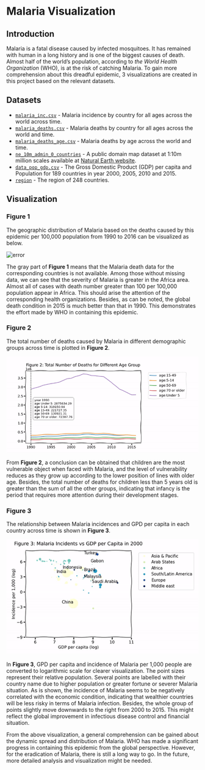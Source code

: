 # Malaria Visualization

## Introduction

Malaria is a fatal disease caused by infected mosquitoes. It has remained with human in a long history and is one of the biggest causes of death. Almost half of the world’s population, according to *the World Health Organization* (WHO), is at the risk of catching Malaria. To gain more comprehension about this dreadful epidemic, 3 visualizations are created in this project based on the relevant datasets.

## Datasets

* [`malaria_inc.csv`](./Data/malaria_inc.csv) - Malaria incidence by country for all ages across the world across time.  
* [`malaria_deaths.csv`](./Data/malaria_deaths.csv) - Malaria deaths by country for all ages across the world and time.  
* [`malaria_deaths_age.csv`](./Data/malaria_deaths_age.csv) - Malaria deaths by age across the world and time.  
* [`ne_10m_admin_0_countries`](./Data/ne_10m_admin_0_countries) - A public domain map dataset at 1:10m million scales available at [Natural Earth website](https://www.naturalearthdata.com/).  
* [`data_pop_gdp.csv`](./Data/data_pop_gdp.csv) - The Gross Domestic Product (GDP) per capita and Population for 189 countries in year 2000, 2005, 2010 and 2015.  
* [`region`](./Data/region.csv) - The region of 248 countries.

## Visualization

### Figure 1

The geographic distribution of Malaria based on the deaths caused by this epidemic per 100,000 population from 1990 to 2016 can be visualized as below.

![error](/Gif/map_animation.gif)

The gray part of **Figure 1** means that the Malaria death data for the corresponding countries is not available. Among those without missing data, we can see that the severity of Malaria is greater in the Africa area. Almost all of cases with death number greater than 100 per 100,000 population appear in Africa. This should arise the attention of the corresponding health organizations. Besides, as can be noted, the global death condition in 2015 is much better than that in 1990. This demonstrates the effort made by WHO in containing this epidemic.

### Figure 2

The total number of deaths caused by Malaria in different demographic groups across time is plotted in **Figure 2**.

![error](/Gif/line_animation.gif)

From **Figure 2**, a conclusion can be obtained that children are the most vulnerable object when faced with Malaria, and the level of vulnerability reduces as they grow up according to the lower position of lines with older age. Besides, the total number of deaths for children less than 5 years old is greater than the sum of all the other groups, indicating that infancy is the period that requires more attention during their development stages.

### Figure 3

The relationship between Malaria incidences and GPD per capita in each country across time is shown in **Figure 3**.

![error](/Gif/scatter_animation.gif)

In **Figure 3**, GPD per capita and incidence of Malaria per 1,000 people are converted to logarithmic scale for clearer visualization. The point sizes represent their relative population. Several points are labelled with their country name due to higher population or greater fortune or severer Malaria situation. As is shown, the incidence of Malaria seems to be negatively correlated with the economic condition, indicating that wealthier countries will be less risky in terms of Malaria infection. Besides, the whole group of points slightly move downwards to the right from 2000 to 2015. This might reflect the global improvement in infectious disease control and financial situation.

From the above visualization, a general comprehension can be gained about the dynamic spread and distribution of Malaria. WHO has made a significant progress in containing this epidemic from the global perspective. However, for the eradication of Malaria, there is still a long way to go. In the future, more detailed analysis and visualization might be needed.
